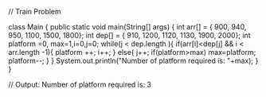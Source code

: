 // Train Problem


class Main {
    public static void main(String[] args) {
        int arr[] = { 900, 940, 950, 1100, 1500, 1800};
        int dep[] = { 910, 1200, 1120, 1130, 1900, 2000};
        int platform =0, max=1,i=0,j=0;
        while(j < dep.length ){
            if(arr[i]<dep[j] && i < arr.length -1){
                platform ++;
                i++;
            }
            else{
                j++;
                if(platform>max)
                    max=platform;
                platform--;
            }
        }
        System.out.println("Number of platform required is: "+max);
    }
}

// Output: Number of platform required is: 3
